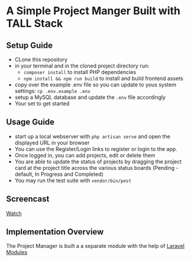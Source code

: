 # A Simple Project Manger Built with TALL Stack

## Setup Guide
- CLone this repository
- in your terminal and in the cloned project directory run:
    - `composer install` to install PHP dependencies
    - `npm install && npm run build` to install and build frontend assets
- copy over the example .env file so you can update to yous system settings: `cp .env.example .env`
- setup a MySQL database and update the `.env` file accordingly
- Your set to get started

## Usage Guide
- start up a local webserver with `php artisan serve` and open the displayed URL in your browser
- You can use the Register/Login links to register or login to the app.
- Once logged in, you can add projects, edit or delete them
- You are able to update the status of projects by dragging the project card at the project title across the various
status boards (Pending - default, In Progress and Completed)
- You may run the test suite with `vendor/bin/pest`

## Screencast
[Watch](https://drive.google.com/file/d/1W-Sz_x87M4phSLMw_y0RdAlYkoMOUY7j/view?usp=sharing)

## Implementation Overview
The Project Manager is built a a separate module with the help of
[Laravel Modules](https://laravelmodules.com/)

